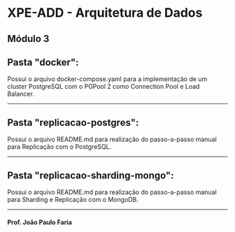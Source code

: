 # XPE-ADD - Arquitetura de Dados

## Módulo 3

## Pasta "docker":

Possui o arquivo docker-compose.yaml para a implementação de um cluster PostgreSQL com o PGPool 2
como Connection Pool e Load Balancer.


------------------------------

## Pasta "replicacao-postgres":

Possui o arquivo README.md para realização do passo-a-passo manual para Replicação com o PostgreSQL.


------------------------------

## Pasta "replicacao-sharding-mongo":

Possui o arquivo README.md para realização do passo-a-passo manual para Sharding e Replicação com o MongoDB.


------------------------------
#### Prof. João Paulo Faria
